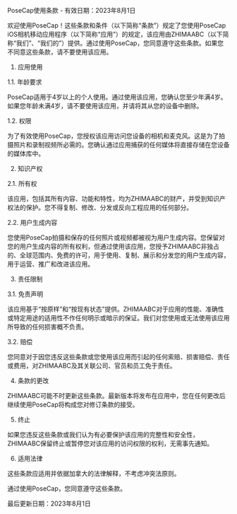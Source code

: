 PoseCap使用条款 - 有效日期：2023年8月1日

欢迎使用PoseCap！这些条款和条件（以下简称“条款”）规定了您使用PoseCap iOS相机移动应用程序（以下简称“应用”）的规定，该应用由ZHIMAABC（以下简称“我们”、“我们的”）提供。通过使用PoseCap，您同意遵守这些条款。如果您不同意这些条款，请不要使用该应用。

1. 应用使用

1.1. 年龄要求

PoseCap适用于4岁以上的个人使用。通过使用该应用，您确认您至少年满4岁。如果您年龄未满4岁，请不要使用该应用，并请将其从您的设备中删除。

1.2. 权限

为了有效使用PoseCap，您授权该应用访问您设备的相机和麦克风。这是为了拍摄照片和录制视频所必需的。您确认通过应用捕获的任何媒体将直接存储在您设备的媒体库中。

2. 知识产权

2.1. 所有权

该应用，包括其所有内容、功能和特性，均为ZHIMAABC的财产，并受到知识产权法的保护。您不得复制、修改、分发或反向工程应用的任何部分。

2.2. 用户生成内容

您使用PoseCap拍摄和保存的任何照片或视频都被视为用户生成内容。您保留对您的用户生成内容的所有权利，但通过使用该应用，您授予ZHIMAABC非独占的、全球范围内、免费的许可，用于使用、复制、展示和分发您的用户生成内容，用于运营、推广和改进该应用。

3. 责任限制

3.1. 免责声明

该应用基于“按原样”和“按现有状态”提供。ZHIMAABC对于应用的性能、准确性或特定用途的适用性不作任何明示或暗示的保证。我们对您使用或无法使用该应用所导致的任何损害概不负责。

3.2. 赔偿

您同意对于因您违反这些条款或您使用该应用而引起的任何索赔、损害赔偿、责任或费用，对ZHIMAABC及其关联公司、官员和员工免于责任。

4. 条款的更改

ZHIMAABC可能不时更新这些条款。最新版本将发布在应用中，您在任何更改后继续使用PoseCap将构成您对修订条款的接受。

5. 终止

如果您违反这些条款或我们认为有必要保护该应用的完整性和安全性，ZHIMAABC保留终止或暂停您对该应用的访问权限的权利，无需事先通知。

6. 适用法律

这些条款应适用并依据加拿大的法律解释，不考虑冲突法原则。

通过使用PoseCap，您同意遵守这些条款。

最后更新日期：2023年8月1日